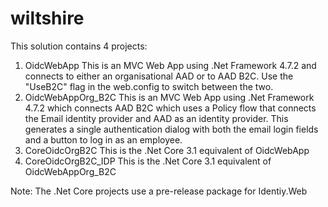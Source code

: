 # wiltshire
This solution contains 4 projects:
1. OidcWebApp
  This is an MVC Web App using .Net Framework 4.7.2 and connects to either an organisational AAD or to AAD B2C. Use the "UseB2C" flag in the web.config to switch between the two. 
2. OidcWebAppOrg_B2C
  This is an MVC Web App using .Net Framework 4.7.2 which connects AAD B2C which uses a Policy flow that connects the Email identity provider and AAD as an identity provider. This generates a single authentication dialog with both the email login fields and a button to log in as an employee.
3. CoreOidcOrgB2C
  This is the .Net Core 3.1 equivalent of OidcWebApp
4. CoreOidcOrgB2C_IDP
  This is the .Net Core 3.1 equivalent of OidcWebAppOrg_B2C
  
Note: The .Net Core projects use a pre-release package for Identiy.Web


